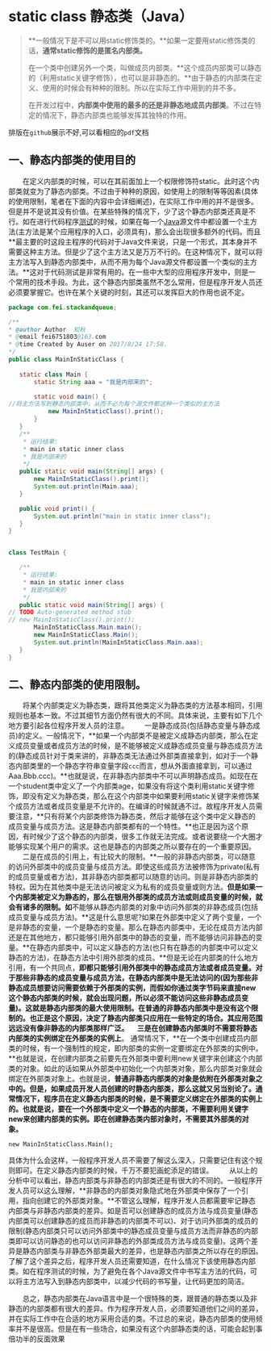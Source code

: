 # static class 静态类（Java）

> **一般情况下是不可以用static修饰类的。**如果一定要用static修饰类的话，**通常static修饰的是匿名内部类。**
>
> 在一个类中创建另外一个类，叫做成员内部类。**这个成员内部类可以静态的（利用static关键字修饰），也可以是非静态的。**由于静态的内部类在定义、使用的时候会有种种的限制。所以在实际工作中用到的并不多。
>
> 在开发过程中，**内部类中使用的最多的还是非静态地成员内部类**。不过在特定的情况下，静态内部类也能够发挥其独特的作用。

排版在`github`展示不好,可以看相应的`pdf`文档

## 一、静态内部类的使用目的

　　在定义内部类的时候，可以在其前面加上一个权限修饰符static。此时这个内部类就变为了静态内部类。不过由于种种的原因，如使用上的限制等等因素(具体的使用限制，笔者在下面的内容中会详细阐述)，在实际工作中用的并不是很多。但是并不是说其没有价值。在某些特殊的情况下，少了这个静态内部类还真是不行。如在进行代码程序[测试](http://lib.csdn.net/base/softwaretest)的时候，如果在每一个[Java](http://lib.csdn.net/base/java)源文件中都设置一个主方法(主方法是某个应用程序的入口，必须具有)，那么会出现很多额外的代码。而且**最主要的时这段主程序的代码对于Java文件来说，只是一个形式，其本身并不需要这种主方法。但是少了这个主方法又是万万不行的。在这种情况下，就可以将主方法写入到静态内部类中，从而不用为每个Java源文件都设置一个类似的主方法。**这对于代码测试是非常有用的。在一些中大型的应用程序开发中，则是一个常用的技术手段。为此，这个静态内部类虽然不怎么常用，但是程序开发人员还必须要掌握它。也许在某个关键的时刻，其还可以发挥巨大的作用也说不定。

 ```java
package com.fei.stackandqueue;

/**
 * @author Author  知秋
 * @email fei6751803@163.com
 * @time Created by Auser on 2017/8/24 17:58.
 */
public class MainInStaticClass {
    
    static class Main {
        static String aaa = "我是内部来的";

        static void main() {
//将主方法写到静态内部类中，从而不必为每个源文件都这种一个类似的主方法
            new MainInStaticClass().print();
        }
    }
	/**
     * 运行结果:
     * main in static inner class
     * 我是内部来的
     */
    public static void main(String[] args) {
        new MainInStaticClass().print();
        System.out.println(Main.aaa);
    }

    public void print() {
        System.out.println("main in static inner class");
    }
}


class TestMain {

	/**
     * 运行结果:
     * main in static inner class
     * 我是内部来的
     */
    public static void main(String[] args) {
// TODO Auto-generated method stub
// new MainInStaticClass().print();
        MainInStaticClass.Main.main();
        new MainInStaticClass.Main();
        System.out.println(MainInStaticClass.Main.aaa);
    }
}


 ```





## 二、静态内部类的使用限制。

　　将某个内部类定义为静态类，跟将其他类定义为静态类的方法基本相同，引用规则也基本一致。不过其细节方面仍然有很大的不同。具体来说，主要有如下几个地方要引起各位程序开发人员的注意。
　　一是静态成员(包括静态变量与静态成员)的定义。一般情况下，**如果一个内部类不是被定义成静态内部类，那么在定义成员变量或者成员方法的时候，是不能够被定义成静态成员变量与静态成员方法的(静态成员针对于类来讲的，非静态类无法通过外部类直接拿到，如对于一个静态内部类里的一个静态字符串变量字段`ccc`而言，想从外面直接拿到，可以通过Aaa.Bbb.ccc)。**也就是说，在非静态内部类中不可以声明静态成员。如现在在一个student类中定义了一个内部类age，如果没有将这个类利用static关键字修饰，即没有定义为静态类，那么在这个内部类中如果要利用static关键字来修饰某个成员方法或者成员变量是不允许的。在编译的时候就通不过。故程序开发人员需要注意，**只有将某个内部类修饰为静态类，然后才能够在这个类中定义静态的成员变量与成员方法。这是静态内部类都有的一个特性。**也正是因为这个原因，有时候少了这个静态的内部类，很多工作就无法完成。或者说要绕一个大圈才能够实现某个用户的需求。这也是静态的内部类之所以要存在的一个重要原因。
　　二是在成员的引用上，有比较大的限制。**一般的非静态内部类，可以随意的访问外部类中的成员变量与成员方法。即使这些成员方法被修饰为private(私有的成员变量或者方法)，其非静态内部类都可以随意的访问。则是非静态内部类的特权。因为在其他类中是无法访问被定义为私有的成员变量或则方法。**但是如果一个内部类被定义为静态的，那么在银用外部类的成员方法或则成员变量的时候，就会有诸多的限制。如**不能够从静态内部类的对象中访问外部类的非静态成员(包括成员变量与成员方法)。**这是什么意思呢?如果在外部类中定义了两个变量，一个是非静态的变量，一个是静态的变量。那么在静态内部类中，无论在成员方法内部还是在其他地方，都只能够引用外部类中的静态的变量，而不能够访问非静态的变量。**在静态内部类中，可以定义静态的方法(也只有在静态的内部类中可以定义静态的方法)，在静态方法中引用外部类的成员。**但是无论在内部类的什么地方引用，有一个共同点，**即都只能够引用外部类中的静态成员方法或者成员变量。**对于那些非静态的成员变量与成员方法，在静态内部类中是无法访问的(**因为那些非静态成员想要访问需要依赖于外部类的实例，而假如你通过类字节码来直接new这个静态内部类的时候，就会出现问题，所以必须不能访问这些非静态成员变量**)。这就是静态内部类的最大使用限制。在普通的非静态内部类中是没有这个限制的。也正是这个原因，决定了静态内部类只应用在一些特定的场合。其应用范围远远没有像非静态的内部类那样广泛。
　三是**在创建静态内部类时不需要将静态内部类的实例绑定在外部类的实例上**。
通常情况下，**在一个类中创建成员内部类的时候，有一个强制性的规定，即内部类的实例一定要绑定在外部类的实例中。**也就是说，在创建内部类之前要先在外部类中要利用new关键字来创建这个内部类的对象。如此的话如果从外部类中初始化一个内部类对象，那么内部类对象就会绑定在外部类对象上。也就是说，**普通非静态内部类的对象是依附在外部类对象之中的。**但是，如果成员开发人员创建的时静态内部类，那么这就又另当别论了。通常情况下，程序员在定义静态内部类的时候，是不需要定义绑定在外部类的实例上的。也就是说，要在一个外部类中定义一个静态的内部类，不需要利用关键字new来创建内部类的实例。即**在创建静态类内部对象时，不需要其外部类的对象。**



`new MainInStaticClass.Main();`

 

具体为什么会这样，一般程序开发人员不需要了解这么深入，只需要记住有这个规则即可。在定义静态内部类的时候，千万不要犯画蛇添足的错误。
　　从以上的分析中可以看出，静态内部类与非静态的内部类还是有很大的不同的。一般程序开发人员可以这么理解，**非静态的内部类对象隐式地在外部类中保存了一个引用，指向创建它的外部类对象。**不管这么理解，程序开发人员都需要牢记静态内部类与非静态内部类的差异。如是否可以创建静态的成员方法与成员变量(静态内部类可以创建静态的成员而非静态的内部类不可以)、对于访问外部类的成员的限制(静态内部类只可以访问外部类中的静态成员变量与成员方法而非静态的内部类即可以访问静态的也可以访问非静态的外部类成员方法与成员变量)。这两个差异是静态内部类与非静态外部类最大的差异，也是静态内部类之所以存在的原因。了解了这个差异之后，程序开发人员还需要知道，在什么情况下该使用静态内部类。如在程序测试的时候，为了避免在各个Java源文件中书写主方法的代码，可以将主方法写入到静态内部类中，以减少代码的书写量，让代码更加的简洁。

　　总之，静态内部类在Java语言中是一个很特殊的类，跟普通的静态类以及非静态的内部类都有很大的差异。作为程序开发人员，必须要知道他们之间的差异，并在实际工作中在合适的地方采用合适的类。不过总的来说，静态内部类的使用频率并不是很高。但是在有一些场合，如果没有这个内部静态类的话，可能会起到事倍功半的反面效果